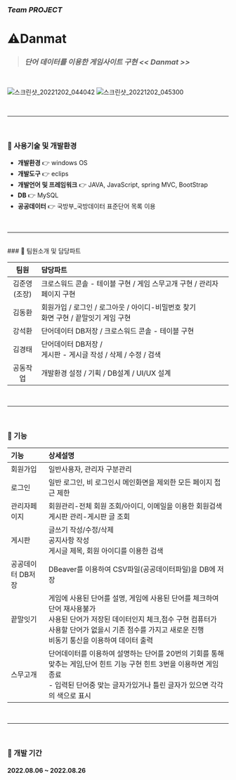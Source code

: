 ### *Team PROJECT*

# ⚠️Danmat
> ### *단어 데이터를 이용한 게임사이트 구현 << Danmat >>*
</br>

![스크린샷_20221202_044042](https://user-images.githubusercontent.com/95620922/209087588-4c350ad8-a054-410a-a47b-9281eabd8095.png)
![스크린샷_20221202_045300](https://user-images.githubusercontent.com/95620922/209087640-58f07ff1-f67b-47c0-b58f-27f9e146f8a0.png)

</br>

------
</br>

### 📌&nbsp;사용기술 및 개발환경  
* **개발환경** 👉 windows OS
* **개발도구** 👉 eclips
* **개발언어 및 프레임워크** 👉 JAVA, JavaScript, spring MVC, BootStrap
* **DB** 👉 MySQL
* **공공데이터** 👉 국방부_국방데이터 표준단어 목록 이용
</br>

------
</br>
### 📌&nbsp;팀원소개 및 담당파트  

|팀원|담당파트|
|:---:|:---|
|김준영</br>(조장)|크로스워드 콘솔 - 테이블 구현 / 게임 스무고개 구현 / 관리자 페이지 구현|
|김동환|회원가입 / 로그인 / 로그아웃 / 아이디-비밀번호 찾기</br>화면 구현 / 끝말잇기 게임 구현|
|강석환|단어데이터 DB저장 / 크로스워드 콘솔 - 테이블 구현|
|김경태|단어데이터 DB저장 / <br>게시판 - 게시글 작성 / 삭제 / 수정 / 검색|
|공동작업|개발환경 설정 / 기획 /  DB설계 / UI/UX 설계|
</br>


------
</br>

### 📌&nbsp;기능  



|기능|상세설명|
|:---|:---|
|회원가입|일반사용자, 관리자 구분관리|
|로그인|일반 로그인, 비 로그인시 메인화면을 제외한 모든 페이지 접근 제한|
|관리자페이지|회원관리-전체 회원 조회/아이디, 이메일을 이용한 회원검색</br>게시판 관리-게시판 글 조회|
|게시판|글쓰기 작성/수정/삭제</br>공지사항 작성</br>게시글 제목, 회원 아이디를 이용한 검색|
|공공데이터 DB저장|DBeaver를 이용하여 CSV파일(공공데이터파일)을 DB에 저장|
|끝말잇기|게임에 사용된 단어를 설명, 게임에 사용된 단어를 체크하여 단어 재사용불가</br>사용된 단어가 저장된 데이터인지 체크,점수 구현 컴퓨터가 사용할 단어가 없을시 기존 점수를 가지고 새로운 진행</br>비동기 통신을 이용하여 데이터 출력|
|스무고개|단어데이터를 이용하여 설명하는 단어를 20번의 기회를 통해 맞추는 게임,단어 힌트 기능 구현 힌트 3번을 이용하면 게임 종료</br>- 입력된 단어중 맞는 글자가있거나 틀린 글자가 있으면 각각의 색으로 표시|

</br>

------
</br>

### 📌&nbsp;개발 기간  

#### 2022.08.06 ~ 2022.08.26
